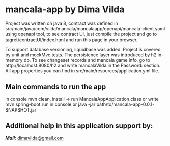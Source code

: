 # mancala-app by Dima Vilda

Project was written on java 8, contract was defined in src/main/java/com/vilda/mancala/mancalaapp/openapi/mancala-client.yaml 
using openapi tool, to see contract UI, just compile the project and go to tagret/contractUI/index.html and run this page in your browser.

To support database versioning, liquidbase was added. 
Project is covered by unit and mockMvc tests. The persistence layer was introduced by h2 in-memory db. 
To see changeset records and mancala game info, go to http://localhost:8080/h2 and write mancalaVilda in the Password: section. 
All app properties you can find in src/main/resources/application.yml file.



## Main commands to run the app
in console mvn clean, install -> run MancalaAppApplication.class or write mvn spring-boot:run in console
or
java -jar path/to/mancala-app-0.0.1-SNAPSHOT.jar

## Additional help in this application support by:
***Mail:*** dimavilda@gmail.com
